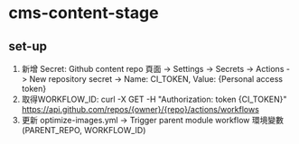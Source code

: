 # cms-content-stage

## set-up

1. 新增 Secret: Github content repo 頁面 -> Settings -> Secrets -> Actions -> New repository secret -> Name: CI_TOKEN, Value: {Personal access token}
2. 取得WORKFLOW_ID: curl -X GET -H "Authorization: token {CI_TOKEN}" https://api.github.com/repos/{owner}/{repo}/actions/workflows
3. 更新 optimize-images.yml -> Trigger parent module workflow 環境變數 (PARENT_REPO, WORKFLOW_ID)
